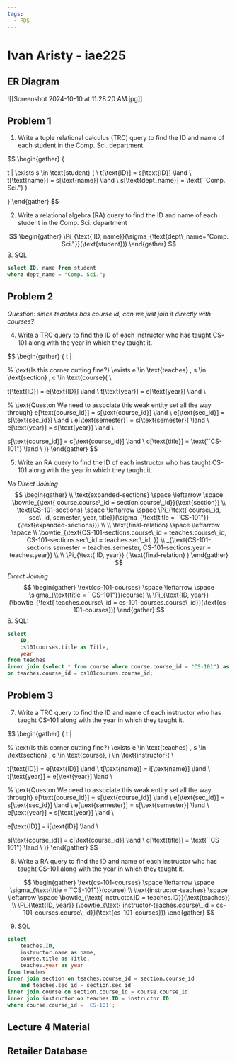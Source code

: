 ```yaml
---
tags:
  - PDS
---
```

# Ivan Aristy - iae225
## ER Diagram

![[Screenshot 2024-10-10 at 11.28.20 AM.jpg]]
## Problem 1

1. Write a tuple relational calculus (TRC) query to find the ID and name of each student in the Comp. Sci. department

$$
\begin{gather}
\{

t | \exists s \in \text{student} ( \\
t[\text{ID}] = s[\text{ID}] \land \\
t[\text{name}] = s[\text{name}] \land \\
s[\text{dept\_name}] = \text{``Comp. Sci."}
)

\}
\end{gather}
$$

2. Write a relational algebra (RA) query to find the ID and name of each student in the Comp. Sci. department

$$
\begin{gather}
\Pi_{\text{ ID, name}}(\sigma_{\text{dept\_name="Comp. Sci."}}(\text{student}))
\end{gather}
$$
3. SQL
```sql
select ID, name from student 
where dept_name = "Comp. Sci.";
```
## Problem 2

*Question: since teaches has course id, can we just join it directly with courses?*

4. Write a TRC query to find the ID of each instructor who has taught CS-101 along with the year in which they taught it.

$$
\begin{gather}
\{ t | 

% \text{Is this corner cutting fine?}
\exists 
e \in \text{teaches} , 
s \in \text{section} , 
c \in \text{course}( \\

t[\text{ID}] = e[\text{ID}] \land \\
t[\text{year}] = e[\text{year}] \land \\

% \text{Queston We need to associate this weak entity set all the way through}
e[\text{course\_id}] = s[\text{course\_id}] \land \\
e[\text{sec\_id}] = s[\text{sec\_id}] \land \\
e[\text{semester}] = s[\text{semester}] \land \\
e[\text{year}] = s[\text{year}] \land \\

s[\text{course\_id}] = c[\text{course\_id}] \land \\
c[\text{title}] = \text{``CS-101"} \land 
\\
)\}
\end{gather}
$$

5. Write an RA query to find the ID of each instructor who has taught CS-101 along with the year in which they taught it.

*No Direct Joining*
$$
\begin{gather} \\
\text{expanded-sections} \space \leftarrow \space \bowtie_{\text{ course.course\_id = section.course\_id}}(\text{section}) 
\\
\text{CS-101-sections} \space \leftarrow \space \Pi_{\text{ course\_id, sec\_id, semester, year, title}}(\sigma_{\text{title = ``CS-101"}} (\text{expanded-sections})) \\
\\
\text{final-relation} \space \leftarrow \space \\ \bowtie_{\text{CS-101-sections.course\_id = teaches.course\_id, CS-101-sections.sec\_id = teaches.sec\_id, }} \\ _{\text{CS-101-sections.semester = teaches.semester, CS-101-sections.year = teaches.year}}
\\ \\
\Pi_{\text{ ID, year}} (
\text{final-relation}
)
\end{gather}
$$

*Direct Joining*
$$
\begin{gather}
\text{cs-101-courses} \space \leftarrow \space \sigma_{\text{title = ``CS-101"}}(course) \\
\Pi_{\text{ID, year}} (\bowtie_{\text{ teaches.course\_id = cs-101-courses.course\_id}}(\text{cs-101-courses}))
\end{gather}
$$
6. SQL:
```sql
select 
	ID,
	cs101courses.title as Title,
	year
from teaches
inner join (select * from course where course.course_id = "CS-101") as cs101courses
on teaches.course_id = cs101courses.course_id;
```
## Problem 3 

7. Write a TRC query to find the ID and name of each instructor who has taught CS-101 along with the year in which they taught it.

$$
\begin{gather}
\{ t | 

% \text{Is this corner cutting fine?}
\exists 
e \in \text{teaches} , 
s \in \text{section} , 
c \in \text{course}, 
i \in \text{instructor}( \\

t[\text{ID}] = e[\text{ID}] \land \\
t[\text{name}] = i[\text{name}] \land \\
t[\text{year}] = e[\text{year}] \land \\

% \text{Queston We need to associate this weak entity set all the way through}
e[\text{course\_id}] = s[\text{course\_id}] \land \\
e[\text{sec\_id}] = s[\text{sec\_id}] \land \\
e[\text{semester}] = s[\text{semester}] \land \\
e[\text{year}] = s[\text{year}] \land \\

e[\text{ID}] = i[\text{ID}] \land \\

s[\text{course\_id}] = c[\text{course\_id}] \land \\
c[\text{title}] = \text{``CS-101"} \land 
\\
)\}
\end{gather}
$$

8. Write a RA query to find the ID and name of each instructor who has taught CS-101 along with the year in which they taught it.

$$
\begin{gather}
\text{cs-101-courses} \space \leftarrow \space \sigma_{\text{title = ``CS-101"}}(course) \\
\text{instructor-teaches} \space \leftarrow \space \bowtie_{\text{ instructor.ID = teaches.ID}}(\text{teaches})
\\
\Pi_{\text{ID, year}} (\bowtie_{\text{ instructor-teaches.course\_id = cs-101-courses.course\_id}}(\text{cs-101-courses}))
\end{gather}
$$

9. SQL
```sql
select 
    teaches.ID,
    instructor.name as name,
    course.title as Title,
    teaches.year as year
from teaches
inner join section on teaches.course_id = section.course_id 
    and teaches.sec_id = section.sec_id
inner join course on section.course_id = course.course_id
inner join instructor on teaches.ID = instructor.ID
where course.course_id = 'CS-101';
```

## Lecture 4 Material

## Retailer Database